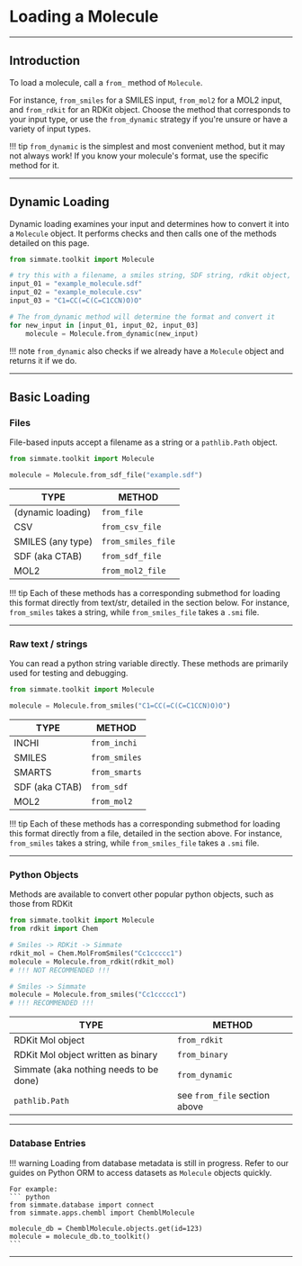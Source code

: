 # Loading a Molecule

--------------------------------------------------------------------------------

## Introduction

To load a molecule, call a `from_` method of `Molecule`. 

For instance, `from_smiles` for a SMILES input, `from_mol2` for a MOL2 input, and `from_rdkit` for an RDKit object. Choose the method that corresponds to your input type, or use the `from_dynamic` strategy if you're unsure or have a variety of input types.

!!! tip
    `from_dynamic` is the simplest and most convenient method, but it may not always work! If you know your molecule's format, use the specific method for it.

--------------------------------------------------------------------------------

## Dynamic Loading

Dynamic loading examines your input and determines how to convert it into a `Molecule` object. It performs checks and then calls one of the methods detailed on this page.

``` python
from simmate.toolkit import Molecule

# try this with a filename, a smiles string, SDF string, rdkit object, ...
input_01 = "example_molecule.sdf"
input_02 = "example_molecule.csv" 
input_03 = "C1=CC(=C(C=C1CCN)O)O"

# The from_dynamic method will determine the format and convert it
for new_input in [input_01, input_02, input_03]
    molecule = Molecule.from_dynamic(new_input)
```

!!! note
    `from_dynamic` also checks if we already have a `Molecule` object and returns it if we do.

--------------------------------------------------------------------------------

## Basic Loading

### Files

File-based inputs accept a filename as a string or a `pathlib.Path` object.

``` python
from simmate.toolkit import Molecule

molecule = Molecule.from_sdf_file("example.sdf")
```

| TYPE              | METHOD             |
| ----------------- | ------------------ |
| (dynamic loading) | `from_file`        |
| CSV               | `from_csv_file`    |
| SMILES (any type) | `from_smiles_file` |
| SDF (aka CTAB)    | `from_sdf_file`    |
| MOL2              | `from_mol2_file`   |

!!! tip
    Each of these methods has a corresponding submethod for loading this format directly from text/str, detailed in the section below. For instance, `from_smiles` takes a string, while `from_smiles_file` takes a `.smi` file.

--------------------------------------------------------------------------------

### Raw text / strings

You can read a python string variable directly. These methods are primarily used for testing and debugging.

``` python
from simmate.toolkit import Molecule

molecule = Molecule.from_smiles("C1=CC(=C(C=C1CCN)O)O")
```

| TYPE           | METHOD        |
| -------------- | ------------- |
| INCHI          | `from_inchi`  |
| SMILES         | `from_smiles` |
| SMARTS         | `from_smarts` |
| SDF (aka CTAB) | `from_sdf`    |
| MOL2           | `from_mol2`   |

!!! tip
    Each of these methods has a corresponding submethod for loading this format directly from a file, detailed in the section above. For instance, `from_smiles` takes a string, while `from_smiles_file` takes a `.smi` file.

--------------------------------------------------------------------------------

### Python Objects

Methods are available to convert other popular python objects, such as those from RDKit

``` python
from simmate.toolkit import Molecule
from rdkit import Chem

# Smiles -> RDKit -> Simmate
rdkit_mol = Chem.MolFromSmiles("Cc1ccccc1")
molecule = Molecule.from_rdkit(rdkit_mol)
# !!! NOT RECOMMENDED !!!

# Smiles -> Simmate 
molecule = Molecule.from_smiles("Cc1ccccc1")
# !!! RECOMMENDED !!!
```

| TYPE                                   | METHOD                        |
| -------------------------------------- | ----------------------------- |
| RDKit Mol object                       | `from_rdkit`                  |
| RDKit Mol object written as binary     | `from_binary`                 |
| Simmate (aka nothing needs to be done) | `from_dynamic`                |
| `pathlib.Path`                         | see `from_file` section above |

--------------------------------------------------------------------------------

### Database Entries

!!! warning
    Loading from database metadata is still in progress. Refer to our guides on Python ORM 
    to access datasets as `Molecule` objects quickly.

    For example:
    ``` python
    from simmate.database import connect
    from simmate.apps.chembl import ChemblMolecule

    molecule_db = ChemblMolecule.objects.get(id=123)
    molecule = molecule_db.to_toolkit()
    ```

--------------------------------------------------------------------------------